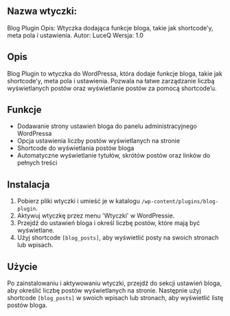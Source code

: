 <h2>Nazwa wtyczki:</h2> Blog Plugin Opis: Wtyczka dodająca funkcje bloga, takie jak shortcode’y, meta pola i ustawienia. Autor: LuceQ Wersja: 1.0

<h2>Opis</h2> <p>Blog Plugin to wtyczka do WordPressa, która dodaje funkcje bloga, takie jak shortcode’y, meta pola i ustawienia. Pozwala na łatwe zarządzanie liczbą wyświetlanych postów oraz wyświetlanie postów za pomocą shortcode’u.</p>

<h2>Funkcje</h2> <ul> <li>Dodawanie strony ustawień bloga do panelu administracyjnego WordPressa</li> <li>Opcja ustawienia liczby postów wyświetlanych na stronie</li> <li>Shortcode do wyświetlania postów bloga</li> <li>Automatyczne wyświetlanie tytułów, skrótów postów oraz linków do pełnych treści</li> </ul>

<h2>Instalacja</h2> <ol> <li>Pobierz pliki wtyczki i umieść je w katalogu <code>/wp-content/plugins/blog-plugin</code>.</li> <li>Aktywuj wtyczkę przez menu 'Wtyczki' w WordPressie.</li> <li>Przejdź do ustawień bloga i określ liczbę postów, które mają być wyświetlane.</li> <li>Użyj shortcode <code>[blog_posts]</code>, aby wyświetlić posty na swoich stronach lub wpisach.</li> </ol>

<h2>Użycie</h2> <p>Po zainstalowaniu i aktywowaniu wtyczki, przejdź do sekcji ustawień bloga, aby określić liczbę postów wyświetlanych na stronie. Następnie użyj shortcode <code>[blog_posts]</code> w swoich wpisach lub stronach, aby wyświetlić listę postów bloga.</p>

